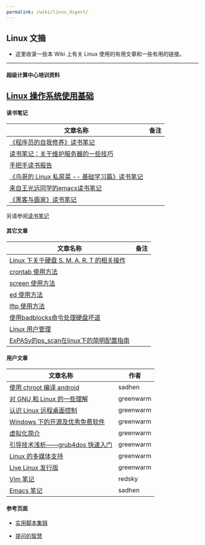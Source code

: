 ```yaml
---
permalink: /wiki/linux_digest/
---
```


## Linux 文摘

* 这里收录一些本 Wiki 上有关 Linux 使用的有用文章和一些有用的链接。 

* * *

#### 超级计算中心培训资料

[Linux 操作系统使用基础](http://scc.ustc.edu.cn/zlsc/pxjz/201408/W020141106572524269176.pdf "http://scc.ustc.edu.cn/zlsc/pxjz/201408/W020141106572524269176.pdf")  
---  


#### 读书笔记

| 文章名称                                                                                                                                                       | 备注 |
|---------------------------------------------------------------------------------------------------------------------------------------------------------------|-----|
| [《程序员的自我修养》读书笔记](/wiki/user/boj/linkers-and-loaders "user:boj:linkers-and-loaders")                                                                 |     |
| [读书笔记：关于维护服务器的一些技巧](reading_notes/snullp2011-winter-reading-notes "linux_digest:reading_notes:snullp2011-winter-reading-notes")               |     |
| [手把手读书报告](reading_notes/ruoshan-lfs-read-notes "linux_digest:reading_notes:ruoshan-lfs-read-notes")                                                 |     |
| [《鸟哥的 Linux 私房菜 -- 基础学习篇》读书笔记](reading_notes/zsj_niao_linux_sfc_basic_readnote "linux_digest:reading_notes:zsj_niao_linux_sfc_basic_readnote") |     |
| [来自王光远同学的emacs读书笔记](reading_notes/wang-guangyuan-emacs-read-digest "linux_digest:reading_notes:wang-guangyuan-emacs-read-digest")                |     |
| [《黑客与画家》读书笔记](/wiki/user/sadhen/hackers_and_painters "user:sadhen:hackers_and_painters")                                                              |     |


另请参阅[读书笔记](/wiki/lug/book/booknotes "lug:book:booknotes")

#### 其它文章

| 文章名称                                                                                  | 备注 |
|------------------------------------------------------------------------------------------|-----|
| [Linux 下关于硬盘 S. M. A. R. T 的相关操作](smartmontools "linux_digest:smartmontools") |     |
| [crontab 使用方法](crontab "linux_digest:crontab")                                   |     |
| [screen 使用方法](screen "linux_digest:screen")                                      |     |
| [ed 使用方法](ed_editor_usage "linux_digest:ed_editor_usage")                        |     |
| [lftp 使用方法](lftp "linux_digest:lftp")                                            |     |
| [使用badblocks命令处理硬盘坏道](badblocks "linux_digest:badblocks")                    |     |
| [Linux 用户管理](user_adm "linux_digest:user_adm")                                   |     |
| [ExPASy的ps_scan在linux下的简明配置指南](expasy-ps_scan "linux_digest:expasy-ps_scan") |     |



#### 用户文章

| 文章名称                                                                              | 作者      |
|--------------------------------------------------------------------------------------|-----------|
| [使用 chroot 编译 android](/wiki/user/sadhen/android "user:sadhen:android")         | sadhen    |
| [对 GNU 和 Linux 的一些理解](/wiki/greenwarm/linux_summary "greenwarm:linux_summary") | greenwarm |
| [认识 Linux 远程桌面控制](/wiki/greenwarm/remotedesktop "greenwarm:remotedesktop")   | greenwarm |
| [Windows 下的开源及优秀免费软件](/wiki/greenwarm/win32free "greenwarm:win32free")     | greenwarm |
| [虚拟化简介](/wiki/greenwarm/virtualization "greenwarm:virtualization")             | greenwarm |
| [引导技术浅析——grub4dos 快速入门](/wiki/greenwarm "greenwarm:start")            | greenwarm |
| [Linux 的多媒体支持](/wiki/greenwarm/multimedia "greenwarm:multimedia")              | greenwarm |
| [Live Linux 发行版](/wiki/greenwarm/livedist "greenwarm:livedist")                  | greenwarm |
| [Vim 笔记](/wiki/redsky/vim_note "redsky:vim_note")                                | redsky    |
| [Emacs 笔记](/wiki/user/sadhen/emacs "user:sadhen:emacs")                          | sadhen    |



#### 参考页面

  + [实用脚本集锦](/wiki/scripts "scripts")

  + [提问的智慧](/wiki/doc/smart-questions "doc:smart-questions")
